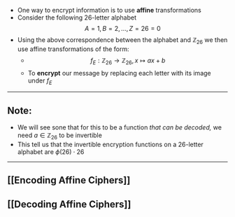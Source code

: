 - One way to encrypt information is to use **affine** transformations
- Consider the following 26-letter alphabet
	$$A=1,B=2,...,Z=26=0$$
- Using the above correspondence between the alphabet and $\mathbb{Z}_{26}$ we then use affine transformations of the form:  
	- $$f_{E}:\mathbb{Z}_{26}\rightarrow\mathbb{Z}_{26},x\mapsto ax+b$$
	- To **encrypt** our message by replacing each letter with its image under $f_E$
___
## Note:
- We will see sone that for this to be a function *that can be decoded,* we need $a\in \mathbb{Z}_{26}$ to be invertible
- This tell us that the invertible encryption functions on a 26-letter alphabet are $\phi(26)\cdot 26$
___
## [[Encoding Affine Ciphers]]
## [[Decoding Affine Ciphers]]